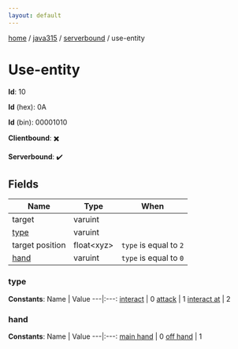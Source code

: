 ```yaml
---
layout: default
---
```


[home](/)  /  [java315](/protocol/java315)  /  [serverbound](/protocol/java315/serverbound)  /  use-entity

# Use-entity

**Id**: 10

**Id** (hex): 0A

**Id** (bin): 00001010

**Clientbound**: ✖️

**Serverbound**: ✔️

## Fields

Name | Type | When
---|---|:---:
target | varuint | 
[type](#type) | varuint | 
target position | float&lt;xyz&gt; | <code>type</code> is equal to <code>2</code>
[hand](#hand) | varuint | <code>type</code> is equal to <code>0 |  | type</code> is equal to <code>2</code>

### type

**Constants**:
Name | Value
---|:---:
[interact](type_interact) | 0
[attack](type_attack) | 1
[interact at](type_interact-at) | 2

### hand

**Constants**:
Name | Value
---|:---:
[main hand](hand_main-hand) | 0
[off hand](hand_off-hand) | 1

